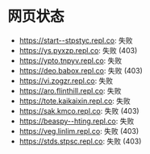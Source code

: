 # 网页状态
- https://start--stpstyc.repl.co: 失败
- https://ys.pyxzp.repl.co: 失败 (403)
- https://ypto.tnpyv.repl.co: 失败
- https://deo.babox.repl.co: 失败 (403)
- https://vi.zogzr.repl.co: 失败
- https://aro.flinthill.repl.co: 失败
- https://tote.kaikaixin.repl.co: 失败
- https://sak.kmco.repl.co: 失败 (403)
- https://beaspy--hting.repl.co: 失败
- https://veg.linlim.repl.co: 失败 (403)
- https://stds.stpsc.repl.co: 失败 (403)
